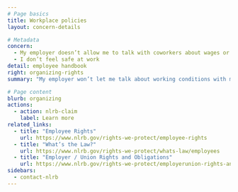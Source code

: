 ```yaml
---
# Page basics
title: Workplace policies
layout: concern-details

# Metadata
concern:
  - My employer doesn’t allow me to talk with coworkers about wages or working conditions
  - I don’t feel safe at work
detail: employee handbook
right: organizing-rights
summary: "My employer won’t let me talk about working conditions with my coworkers"

# Page content
blurb: organizing
actions:
  - action: nlrb-claim
    label: Learn more
related_links:
  - title: "Employee Rights"
    url: https://www.nlrb.gov/rights-we-protect/employee-rights
  - title: "What’s the Law?"
    url: https://www.nlrb.gov/rights-we-protect/whats-law/employees
  - title: "Employer / Union Rights and Obligations"
    url: https://www.nlrb.gov/rights-we-protect/employerunion-rights-and-obligations
sidebars:
  - contact-nlrb
---
```

